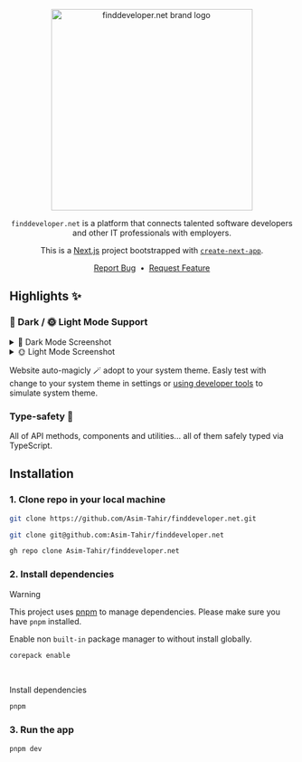 <p align="center">
  <img width="356" src="https://github.com/Asim-Tahir/finddeveloper.net/assets/29407019/a6935956-6f3d-4918-af7b-2d9e3f7eb689" alt="finddeveloper.net brand logo"/>
</p>

<p align="center">
  <code>finddeveloper.net</code> is a platform that connects talented software developers and other IT professionals with employers.
</p>
<p align="center">
 This is a <a href="https://nextjs.org/">Next.js</a> project bootstrapped with <a href="https://github.com/vercel/next.js/tree/canary/packages/create-next-apphttps://github.com/vercel/next.js/tree/canary/packages/create-next-app"><code>create-next-app</code></a>.
</p>

<p align="center">
  <a href="https://github.com/Asim-Tahir/finddeveloper.net/issues/new?assignees=&labels=Bug&assignees=Asim-Tahir&title=">Report Bug</a>
  &nbsp;•&nbsp;
  <a href="https://github.com/Asim-Tahir/finddeveloper.net/issues/new?assignees=&labels=Feature&assignees=Asim-Tahir&title=">Request Feature</a>
</p>


## Highlights ✨

### 🌚 Dark / 🌞 Light Mode Support

<details>
  <summary>🌚 Dark Mode Screenshot</summary>

  <img src="https://github.com/Asim-Tahir/finddeveloper.net/assets/29407019/b5bb3e54-7c80-40df-b16b-87d70529958d" alt="Homepage Dark Mode Screenshot" width="400"/>
</details>

<details>
  <summary>🌞 Light Mode Screenshot</summary>

  <img src="https://github.com/Asim-Tahir/finddeveloper.net/assets/29407019/12986bf7-7039-4ce0-9eec-4beab066acfa" alt="Homepage Light Mode Screenshot" width="400"/>
</details>


Website auto-magicly 🪄 adopt to your system theme. Easly test with change to your system theme in settings or [using developer tools](https://developer.chrome.com/blog/new-in-devtools-102/#emulation) to simulate system theme.

### Type-safety 🦾

All of API methods, components and utilities... all of them safely typed via TypeScript.

## Installation

### 1. Clone repo in your local machine

```bash
git clone https://github.com/Asim-Tahir/finddeveloper.net.git
```

```bash
git clone git@github.com:Asim-Tahir/finddeveloper.net
```

```bash
gh repo clone Asim-Tahir/finddeveloper.net
```

### 2. Install dependencies

> [!WARNING]
> This project uses [pnpm](https://pnpm.io/installation#using-corepack) to manage dependencies. Please make sure you have `pnpm` installed.

Enable non `built-in` package manager to without install globally.

```bash
corepack enable
```

<br/>

Install dependencies

```bash
pnpm
```

### 3. Run the app

```bash
pnpm dev
```
